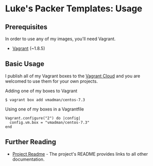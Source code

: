 Luke's Packer Templates: Usage
==============================

## Prerequisites

In order to use any of my images, you'll need Vagrant.

- [Vagrant](https://www.vagrantup.com/downloads.html) (~1.8.5)

## Basic Usage

I publish all of my Vagrant boxes to the [Vagrant Cloud](https://app.vagrantup.com/boxes/search)
and you are welcomed to use them for your own projects.

Adding one of my boxes to Vagrant

```
$ vagrant box add vmadman/centos-7.3
```

Using one of my boxes in a Vagrantfile

```
Vagrant.configure("2") do |config|
  config.vm.box = "vmadman/centos-7.3"
end
```


## Further Reading

* [Project Readme](../README.md) - The project's README provides links to all other documentation.
